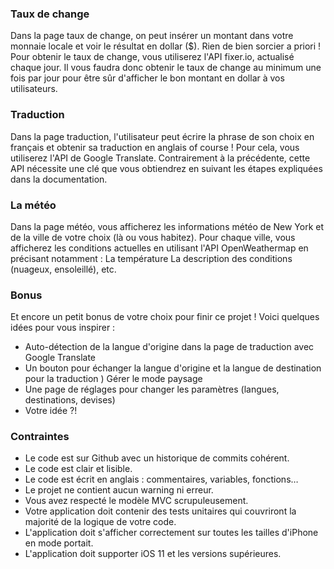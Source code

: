 ### Taux de change

Dans la page taux de change, on peut insérer un montant dans votre monnaie locale et voir le résultat en dollar ($). Rien de bien sorcier a priori !
Pour obtenir le taux de change, vous utiliserez l'API fixer.io, actualisé chaque jour. Il vous faudra donc obtenir le taux de change au minimum une fois par jour pour être sûr d'afficher le bon montant en dollar à vos utilisateurs.

### Traduction

Dans la page traduction, l'utilisateur peut écrire la phrase de son choix en français et obtenir sa traduction en anglais of course !
Pour cela, vous utiliserez l'API de Google Translate. Contrairement à la précédente, cette API nécessite une clé que vous obtiendrez en suivant les étapes expliquées dans la documentation.

### La météo

Dans la page météo, vous afficherez les informations météo de New York et de la ville de votre choix (là ou vous habitez).
Pour chaque ville, vous afficherez les conditions actuelles en utilisant l'API OpenWeathermap en précisant notamment :
La température
La description des conditions (nuageux, ensoleillé), etc. 

### Bonus

Et encore un petit bonus de votre choix pour finir ce projet ! Voici quelques idées pour vous inspirer :

- Auto-détection de la langue d'origine dans la page de traduction avec Google Translate 
- Un bouton pour échanger la langue d'origine et la langue de destination pour la traduction
) Gérer le mode paysage
- Une page de réglages pour changer les paramètres (langues, destinations, devises)
- Votre idée ?!

### Contraintes

- Le code est sur Github avec un historique de commits cohérent.
- Le code est clair et lisible.
- Le code est écrit en anglais : commentaires, variables, fonctions…
- Le projet ne contient aucun warning ni erreur.
- Vous avez respecté le modèle MVC scrupuleusement.
- Votre application doit contenir des tests unitaires qui couvriront la majorité de la logique de votre code.
- L'application doit s'afficher correctement sur toutes les tailles d'iPhone en mode portait.
- L'application doit supporter iOS 11 et les versions supérieures.
